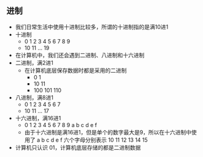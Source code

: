 ## 进制
  - 我们日常生活中使用十进制比较多，所谓的十进制指的是满10进1
  - 十进制
	  - 0 1 2 3 4 5 6 7 8 9 
	  - 10 11 ... 19
  - 在计算机中，我们还会遇到二进制、八进制和十六进制
  - 二进制，满2进1
	  - 在计算机底层保存数据时都是采用的二进制
		  - 0 1
		  - 10 11
		  - 100 101 110
  - 八进制，满8进1
	  - 0 1 2 3 4 5 6 7
	  - 10 11 ... 17
  - 十六进制，满16进1
	  - 0 1 2 3 4 5 6 7 8 9 a b c d e f
	  - 由于十六进制是满16进1，但是单个的数字最大是9，所以在十六进制中使用了 a b c d e f 六个字母分别表示 10 11 12 13 14 15
  - 计算机只认识 01，计算机底层存储的都是二进制数据
